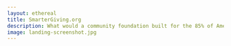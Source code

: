 ```yaml
---
layout: ethereal
title: SmarterGiving.org
description: What would a community foundation built for the 85% of Americans who don't itemize their taxes look like?
image: landing-screenshot.jpg
---
```

